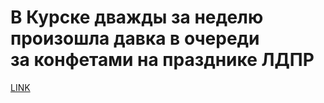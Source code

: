 # В Курске дважды за неделю произошла давка в очереди за конфетами на празднике ЛДПР 



[LINK](https://varlamov.ru/3254957.html)